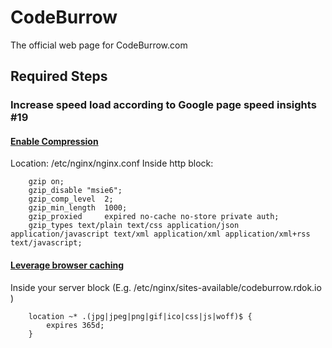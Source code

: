 # CodeBurrow

The official web page for CodeBurrow.com

## Required Steps
### Increase speed load according to Google page speed insights #19
#### [Enable Compression](https://www.digitalocean.com/community/tutorials/how-to-optimize-nginx-configuration#gzip-compression)
Location: /etc/nginx/nginx.conf
Inside http block:
```
	gzip on;
	gzip_disable "msie6";
	gzip_comp_level  2;
	gzip_min_length  1000;
	gzip_proxied     expired no-cache no-store private auth;
	gzip_types text/plain text/css application/json application/javascript text/xml application/xml application/xml+rss text/javascript;
```
#### [Leverage browser caching](https://www.digitalocean.com/community/tutorials/how-to-optimize-nginx-configuration#gzip-compression#static-file-caching)
Inside your server block (E.g. /etc/nginx/sites-available/codeburrow.rdok.io )
```
	location ~* .(jpg|jpeg|png|gif|ico|css|js|woff)$ {
        expires 365d;
	}
```
